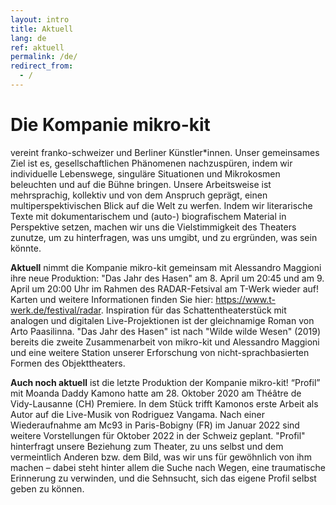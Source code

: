```yaml
---
layout: intro
title: Aktuell
lang: de
ref: aktuell
permalink: /de/
redirect_from:
  - /
---
```

# Die Kompanie mikro-kit
vereint franko-schweizer und Berliner Künstler*innen. Unser gemeinsames Ziel ist es, gesellschaftlichen Phänomenen nachzuspüren, indem wir individuelle Lebenswege, singuläre Situationen und Mikrokosmen beleuchten und auf die Bühne bringen. Unsere Arbeitsweise ist mehrsprachig, kollektiv und von dem Anspruch geprägt, einen multiperspektivischen Blick auf die Welt zu werfen. Indem wir literarische Texte mit dokumentarischem und (auto-) biografischem Material in Perspektive setzen, machen wir uns die Vielstimmigkeit des Theaters zunutze, um zu hinterfragen, was uns umgibt, und zu ergründen, was sein könnte.  


**Aktuell** nimmt die Kompanie mikro-kit gemeinsam mit Alessandro Maggioni ihre neue Produktion: "Das Jahr des Hasen" am 8. April um 20:45 und am 9. April um 20:00 Uhr im Rahmen des RADAR-Fetsival am T-Werk wieder auf! Karten und weitere Informationen finden Sie hier: https://www.t-werk.de/festival/radar. Inspiration für das Schattentheaterstück mit analogen und digitalen Live-Projektionen ist der gleichnamige Roman von Arto Paasilinna. "Das Jahr des Hasen" ist nach "Wilde wilde Wesen" (2019) bereits die zweite Zusammenarbeit von mikro-kit und Alessandro Maggioni und eine weitere Station unserer Erforschung von nicht-sprachbasierten Formen des Objekttheaters.


**Auch noch aktuell** ist die letzte Produktion der Kompanie mikro-kit! “Profil” mit Moanda Daddy Kamono hatte am 28. Oktober 2020 am Théâtre de Vidy-Lausanne (CH) Premiere. In dem Stück trifft Kamonos erste Arbeit als Autor auf die Live-Musik von Rodriguez Vangama. Nach einer Wiederaufnahme am Mc93 in Paris-Bobigny (FR) im Januar 2022 sind weitere Vorstellungen für Oktober 2022 in der Schweiz geplant. "Profil" hinterfragt unsere Beziehung zum Theater, zu uns selbst und dem vermeintlich Anderen bzw. dem Bild, was wir uns für gewöhnlich von ihm machen – dabei steht hinter allem die Suche nach Wegen, eine traumatische Erinnerung zu verwinden, und die Sehnsucht, sich das eigene Profil selbst geben zu können.

